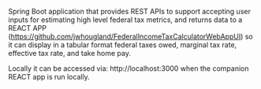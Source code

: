 Spring Boot application that provides REST APIs to support accepting user inputs for estimating high level federal tax metrics, and returns data to a REACT APP (https://github.com/jwhougland/FederalIncomeTaxCalculatorWebAppUI) so it can display in a tabular format federal taxes owed, marginal tax rate, effective tax rate, and take home pay.

Locally it can be accessed via: http://localhost:3000 when the companion REACT app is run locally.
